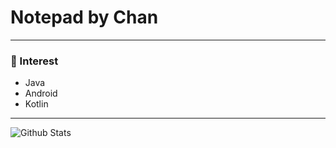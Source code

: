 # Notepad by Chan

---

### 🤔 Interest 

- Java
- Android
- Kotlin

---

![Github Stats](https://github-readme-stats.vercel.app/api?username=oxix97&show_icons=true) <br>
